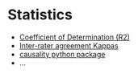 # Statistics
- [Coefficient of Determination (R2)](Coefficient%20of%20Determination%20(R2).ipynb)
- [Inter-rater agreement Kappas](Inter-rater%20agreement%20kappas.ipynb)
- [causality python package](causality.ipynb)
- ...
